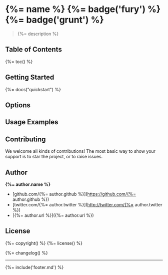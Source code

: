 # {%= name %} {%= badge('fury') %} {%= badge('grunt') %}

> {%= description %}

## Table of Contents
{%= toc() %}

## Getting Started
{%= docs("quickstart") %}

## Options

## Usage Examples

## Contributing
We welcome all kinds of contributions! The most basic way to show your support is to star the project, or to raise issues.

## Author

**{%= author.name %}**

+ [github.com/{%= author.github %}](https://github.com/{%= author.github %})
+ [twitter.com/{%= author.twitter %}](http://twitter.com/{%= author.twitter %})
+ [{%= author.url %}]({%= author.url %})

## License
{%= copyright() %}
{%= license() %}

{%= changelog() %}

***

{%= include('footer.md') %}
